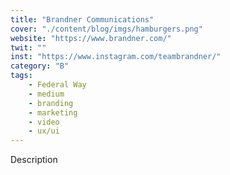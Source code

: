 ```yaml
---
title: "Brandner Communications"
cover: "./content/blog/imgs/hamburgers.png"
website: "https://www.brandner.com/"
twit: ""
inst: "https://www.instagram.com/teambrandner/"
category: "B"
tags:
    - Federal Way
    - medium
    - branding
    - marketing
    - video
    - ux/ui
---
```


Description
